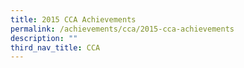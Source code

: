```yaml
---
title: 2015 CCA Achievements
permalink: /achievements/cca/2015-cca-achievements
description: ""
third_nav_title: CCA
---
```

